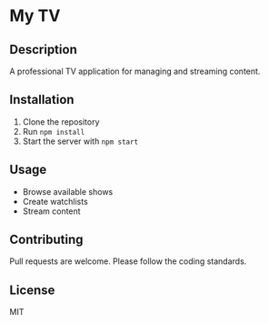 # My TV

## Description
A professional TV application for managing and streaming content.

## Installation
1. Clone the repository
2. Run `npm install`
3. Start the server with `npm start`

## Usage
- Browse available shows
- Create watchlists
- Stream content

## Contributing
Pull requests are welcome. Please follow the coding standards.

## License
MIT
